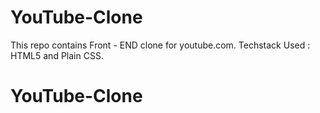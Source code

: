 # YouTube-Clone
This repo contains Front - END clone for youtube.com.
Techstack Used : HTML5  and Plain CSS.
# YouTube-Clone
